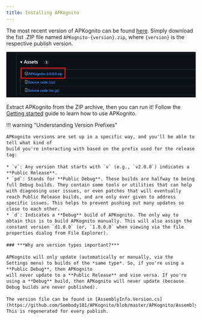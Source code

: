 ```yaml
---
title: Installing APKognito
---
```


The most recent version of APKognito can be found [here](https://github.com/Sombody101/APKognito/releases/latest).
Simply download the fist .ZIP file named `APKognito-{version}.zip`, where `{version}` is the respective publish version.

![APKognito Example Release](../images/apkognito-example-release.png)

Extract APKognito from the ZIP archive, then you can run it! Follow the [Getting started](index.md) guide to learn how to use APKognito.

!!! warning "Understanding Version Prefixes"

    APKognito versions are set up in a specific way, and you'll be able to tell what kind of
    build you're interacting with based on the prefix used for the release tag:

    * `v`: Any version that starts with `v` (e.g., `v2.0.0`) indicates a **Public Release**.
    * `pd`: Stands for **Public Debug**. These builds are halfway to being full Debug builds. They contain some tools or utilities that can help with diagnosing user issues, or even patches that will eventually reach Public Release builds, and are only ever given to address specific issues. This helps to prevent pushing out many updates so close to each other.
    * `d`: Indicates a **Debug** build of APKognito. The only way to obtain this is to build APKognito manually. This will also assign the constant version `d1.0.0` (or, `1.0.0.0` when viewing via the file properties dialog from File Explorer).

    ### ***Why are version types important?***
    
    APKognito will only update (automatically or manually, via the Settings menu) to builds of the *same type*. So, if you're using a **Public Debug**, then APKognito
    will never update to a **Public Release** and vise versa. If you're using a **Debug** build, then APKognito will never update (because Debug builds are never published).

    The version file can be found in [AssemblyInfo.Version.cs](https://github.com/Sombody101/APKognito/blob/master/APKognito/AssemblyInfo.Version.cs). This is regenerated for every publish.
